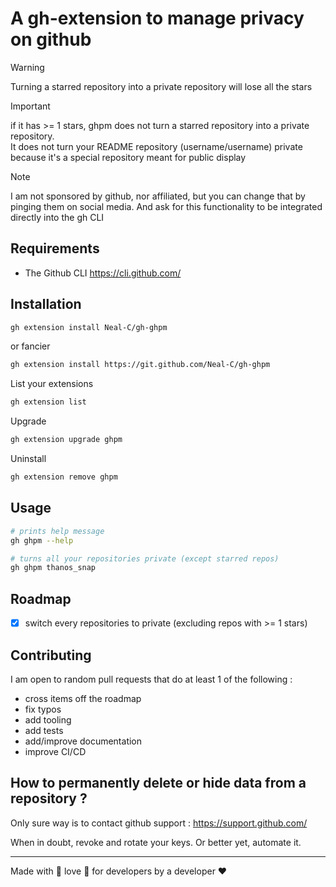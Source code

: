 # A gh-extension to manage privacy on github

> [!WARNING]
> Turning a starred repository into a private repository will lose all the stars

> [!IMPORTANT]
> if it has >= 1 stars, ghpm does not turn a starred repository into a private repository.  
> It does not turn your README repository (username/username) private because it's a special repository meant for public display

> [!NOTE]
> I am not sponsored by github, nor affiliated, but you can change that by pinging them on social media. And ask for this functionality to be integrated directly into the gh CLI

## Requirements 

- The Github CLI https://cli.github.com/

## Installation

```bash
gh extension install Neal-C/gh-ghpm
```

or fancier

```bash
gh extension install https://git.github.com/Neal-C/gh-ghpm
```

List your extensions

```bash
gh extension list
```

Upgrade

```bash
gh extension upgrade ghpm
```

Uninstall

```bash
gh extension remove ghpm
```

## Usage

```bash
# prints help message
gh ghpm --help
```

```bash
# turns all your repositories private (except starred repos)
gh ghpm thanos_snap
```

## Roadmap

- [x] switch every repositories to private (excluding repos with >= 1 stars)

## Contributing

I am open to random pull requests that do at least 1 of the following :
- cross items off the roadmap
- fix typos
- add tooling
- add tests
- add/improve documentation
- improve CI/CD


## How to permanently delete or hide data from a repository ?

Only sure way is to contact github support : https://support.github.com/

When in doubt, revoke and rotate your keys. Or better yet, automate it.

---

Made with 💞 love 💞 for developers by a developer ❤️



